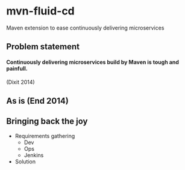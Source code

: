 mvn-fluid-cd
============

Maven extension to ease continuously delivering microservices

## Problem statement

#### Continuously delivering microservices build by Maven is tough and painfull. 
(Dixit 2014)  

## As is (End 2014)

## Bringing back the joy
* Requirements gathering
  * Dev
  * Ops
  * Jenkins
* Solution
